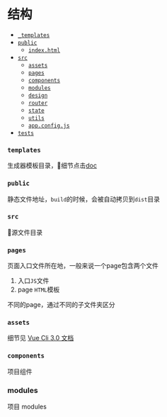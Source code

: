# 结构

- [`_templates`](#_templates)
- [`public`](#public)
  - [`index.html`](#indexhtml)
- [`src`](#src)
  - [`assets`](#assets)
  - [`pages`](#pages)
  - [`components`](#components)
  - [`modules`](#modules)
  - [`design`](#design)
  - [`router`](#router)
  - [`state`](#state)
  - [`utils`](#utils)
  - [`app.config.js`](#appconfigjs)
- [`tests`](#tests)

### `templates`

生成器模板目录，细节点击[doc](/webpack/develop.md#生成器)

### `public`

静态文件地址，`build`的时候，会被自动拷贝到`dist`目录

### `src`

源文件目录

### `pages`

页面入口文件所在地，一般来说一个page包含两个文件

1. 入口`JS`文件
2. page `HTML`模板

不同的page，通过不同的子文件夹区分

### `assets`

细节见 [Vue Cli 3.0 文档](https://cli.vuejs.org/zh/guide/html-and-static-assets.html#html)

### `components`

项目组件

### modules

项目 modules
